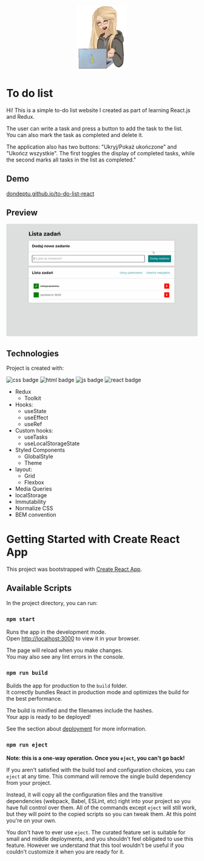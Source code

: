 <p align="center"><img src="for_README/my-character.gif" width="130"/></p>

# To do list

Hi! This is a simple to-do list website I created as part of learning React.js and Redux.<br>

The user can write a task and press a button to add the task to the list.<br>
You can also mark the task as completed and delete it.

The application also has two buttons: "Ukryj/Pokaż ukończone" and "Ukończ wszystkie". The first toggles the display of completed tasks, while the second marks all tasks in the list as completed."


## Demo

[dondeptu.github.io/to-do-list-react](https://dondeptu.github.io/to-do-list-react/)

## Preview

![to-do-list preview](for_README/readme-review.gif)

## Technologies
Project is created with:

![css badge](https://img.shields.io/badge/CSS-%231572B6?style=for-the-badge&logo=css3&logoColor=white)
![html badge](https://img.shields.io/badge/HTML-%23E34F26?style=for-the-badge&logo=html5&logoColor=white)
![js badge](https://img.shields.io/badge/JavaScript-%23F7DF1E?style=for-the-badge&logo=javascript&logoColor=black)
![react badge](https://img.shields.io/badge/REACT.JS-%2361DAFB?style=for-the-badge&logo=react&logoColor=black)

- Redux
    - Toolkit
- Hooks:
    - useState
    - useEffect
    - useRef
- Custom hooks:
    - useTasks
    - useLocalStorageState
- Styled Components
    - GlobalStyle
    - Theme
- layout:
    - Grid
    - Flexbox
- Media Queries
- localStorage
- Immutability
- Normalize CSS
- BEM convention

# Getting Started with Create React App

This project was bootstrapped with [Create React App](https://github.com/facebook/create-react-app).

## Available Scripts

In the project directory, you can run:

### `npm start`

Runs the app in the development mode.\
Open [http://localhost:3000](http://localhost:3000) to view it in your browser.

The page will reload when you make changes.\
You may also see any lint errors in the console.

### `npm run build`

Builds the app for production to the `build` folder.\
It correctly bundles React in production mode and optimizes the build for the best performance.

The build is minified and the filenames include the hashes.\
Your app is ready to be deployed!

See the section about [deployment](https://facebook.github.io/create-react-app/docs/deployment) for more information.

### `npm run eject`

**Note: this is a one-way operation. Once you `eject`, you can't go back!**

If you aren't satisfied with the build tool and configuration choices, you can `eject` at any time. This command will remove the single build dependency from your project.

Instead, it will copy all the configuration files and the transitive dependencies (webpack, Babel, ESLint, etc) right into your project so you have full control over them. All of the commands except `eject` will still work, but they will point to the copied scripts so you can tweak them. At this point you're on your own.

You don't have to ever use `eject`. The curated feature set is suitable for small and middle deployments, and you shouldn't feel obligated to use this feature. However we understand that this tool wouldn't be useful if you couldn't customize it when you are ready for it.